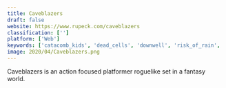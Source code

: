 ```yaml
---
title: Caveblazers
draft: false 
website: https://www.rupeck.com/caveblazers
classification: ['']
platform: ['Web']
keywords: ['catacomb_kids', 'dead_cells', 'downwell', 'risk_of_rain', 'vagante']
image: 2020/04/Caveblazers.png
---
```

Caveblazers is an action focused platformer roguelike set in a fantasy world.
